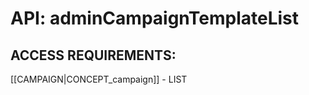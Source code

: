 # API: adminCampaignTemplateList


## ACCESS REQUIREMENTS: ##
[[CAMPAIGN|CONCEPT_campaign]] - LIST

